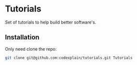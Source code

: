 # Tutorials

Set of tutorials to help build better software's.

## Installation

Only need clone the repo:

```bash
git clone git@github.com:codexplain/tutorials.git Tutorials
```
